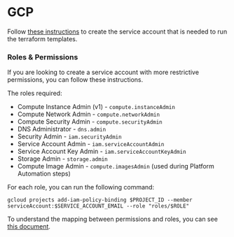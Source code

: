 # GCP

Follow [these instructions](https://docs.pivotal.io/platform/ops-manager/2-8/gcp/prepare-env-terraform.html)
to create the service account that is needed to run the terraform templates.

### Roles & Permissions

If you are looking to create a service account with more restrictive permissions,
you can follow these instructions.

The roles required:
- Compute Instance Admin (v1) - `compute.instanceAdmin`
- Compute Network Admin - `compute.networkAdmin`
- Compute Security Admin - `compute.securityAdmin`
- DNS Administrator - `dns.admin`
- Security Admin - `iam.securityAdmin`
- Service Account Admin - `iam.serviceAccountAdmin`
- Service Account Key Admin - `iam.serviceAccountKeyAdmin`
- Storage Admin - `storage.admin`
- Compute Image Admin - `compute.imagesAdmin` (used during Platform Automation steps)

For each role, you can run the following command:

```console
gcloud projects add-iam-policy-binding $PROJECT_ID --member serviceAccount:$SERVICE_ACCOUNT_EMAIL --role "roles/$ROLE"
```

To understand the mapping between permissions and roles, you can see [this document](https://cloud.google.com/iam/docs/understanding-roles).
